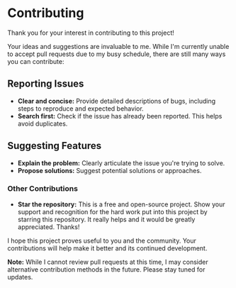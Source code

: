 # Contributing

Thank you for your interest in contributing to this project!

Your ideas and suggestions are invaluable to me. While I'm currently unable to accept pull requests due to my busy schedule, there are still many ways you can contribute:

## Reporting Issues
* **Clear and concise:** Provide detailed descriptions of bugs, including steps to reproduce and expected behavior.
* **Search first:** Check if the issue has already been reported. This helps avoid duplicates.

## Suggesting Features
* **Explain the problem:** Clearly articulate the issue you're trying to solve.
* **Propose solutions:** Suggest potential solutions or approaches.

### Other Contributions
* **Star the repository:** This is a free and open-source project. Show your support and recognition for the hard work put into this project by starring this repository. It really helps and it would be greatly appreciated. Thanks!

I hope this project proves useful to you and the community. Your contributions will help make it better and its continued development.

**Note:** While I cannot review pull requests at this time, I may consider alternative contribution methods in the future. Please stay tuned for updates.
